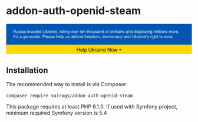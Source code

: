 # addon-auth-openid-steam

[![Stand With Ukraine](https://raw.githubusercontent.com/vshymanskyy/StandWithUkraine/main/banner2-direct.svg)](https://vshymanskyy.github.io/StandWithUkraine)

Installation
------------

The recommended way to install is via Composer:

```
composer require vairogs/addon-auth-openid-steam
```

This package requires at least PHP 8.1.0. If used with Symfony project, minimum required Symfony version is 5.4
